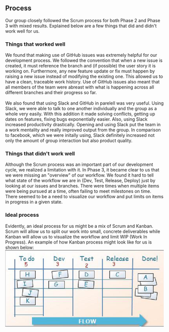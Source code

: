 ## Process

Our group closely followed the Scrum process for both Phase 2 and Phase 3 with mixed results. Explained below are a few things that did and didn't work well for us.

### Things that worked well
We found that making use of GitHub issues was extremely helpful for our development process. We followed the convention that when a new issue is created, it must reference the branch and (if possible) the user story it is working on. Furthermore, any new feature update or fix must happen by raising a new issue instead of modifying the existing one. This allowed us to have a clean, traceable work history. Use of GitHub issues also meant that all members of the team were abreast with what is happening across all different branches and their progress so far. <br><br>
We also found that using Slack and GitHub in parelell was very useful. Using Slack, we were able to talk to one another individually and the group as a whole very easily. With this addition it made solving conflicts, getting up dates on features, fixing bugs exponentially easier. Also, using Slack increased productivity drastically. Opening and using Slack put the team in a work mentality and really improved output from the group. In comparison to facebook, which we were initally using, Slack definitely increased not only the amount of group interaction but also product quality.  

### Things that didn't work well
Although the Scrum process was an important part of our development cycle, we realized a limitation with it. In Phase 3, it became clear to us that we were missing an "overview" of our workflow. We found it hard to tell what state of the workflow we are in (Dev, Test, Release, Deploy) just by looking at our issues and branches. There were times when multiple items were being pursued at a time, often failing to meet milestones on time. There seemed to be a need to visualize our workflow and put limits on items in progress in a given state.


### Ideal process
Evidently, an ideal process for us might be a mix of Scrum and Kanban. Scrum will allow us to split our work into small, concrete deliverables while Kanban will allow us to visualize the workflow and limit WIP (Work In Progress). An example of how Kanban process might look like for us is shown below:
![](img/kanban.png)

